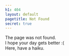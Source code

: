```yaml
---
h1: 404
layout: default
pagetitle: Not Found
secret: true
---
```


The page was not found.<br>I hope your day gets better :(<br>Here, have a haiku.
